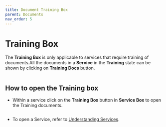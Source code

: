 ```yaml
---
title: Document Training Box
parent: Documents
nav_order: 5
---
```


# Training Box

The **Training Box** is only applicable to services that require training of documents.All the documents in a **Service** in the **Training** state can be shown by clicking on **Training Docs** button.

<figure><img src="../.gitbook/assets/image (1) (2).png" alt=""><figcaption></figcaption></figure>

## How to open the Training box

*   Within a service click on the **Training Box** button in **Service Box** to open the Training documents.

    <figure><img src="../.gitbook/assets/image (4) (3).png" alt=""><figcaption></figcaption></figure>
* To open a Service, refer to [Understanding Services](../services/understanding-services.md).
